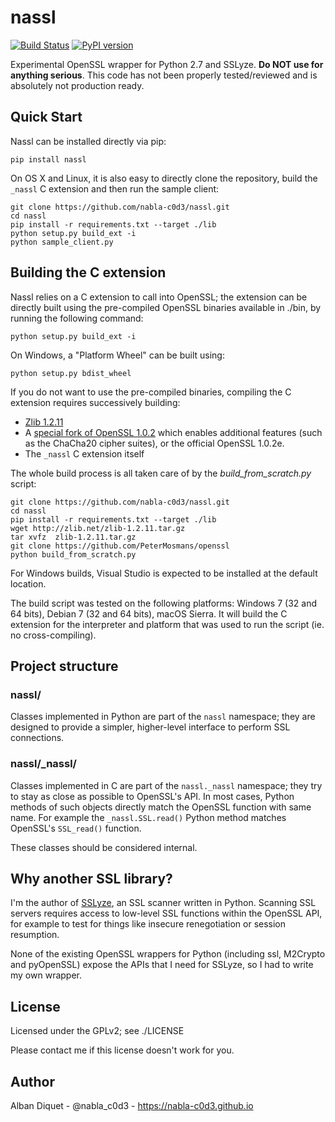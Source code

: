 nassl
=====


[![Build Status](https://travis-ci.org/nabla-c0d3/nassl.svg?branch=master)](https://travis-ci.org/nabla-c0d3/nassl)
[![PyPI version](https://badge.fury.io/py/nassl.svg)](https://badge.fury.io/py/nassl)

Experimental OpenSSL wrapper for Python 2.7 and SSLyze. **Do NOT use for anything serious**. This code has not been 
properly tested/reviewed and is absolutely not production ready.

Quick Start
-----------

Nassl can be installed directly via pip:
    
    pip install nassl

On OS X and Linux, it is also easy to directly clone the repository, build the `_nassl` C extension and then run the
sample client:

    git clone https://github.com/nabla-c0d3/nassl.git
    cd nassl
    pip install -r requirements.txt --target ./lib
    python setup.py build_ext -i
    python sample_client.py
    

Building the C extension
------------------------

Nassl relies on a C extension to call into OpenSSL; the extension can be directly built using the pre-compiled OpenSSL
binaries available in ./bin, by running the following command:

    python setup.py build_ext -i

On Windows, a "Platform Wheel" can be built using:

    python setup.py bdist_wheel
    
If you do not want to use the pre-compiled binaries, compiling the C extension requires successively building:
 
* [Zlib 1.2.11](http://zlib.net/zlib-1.2.11.tar.gz)
* A [special fork of OpenSSL 1.0.2](https://github.com/PeterMosmans/openssl) which enables additional features (such as 
the ChaCha20 cipher suites), or the official OpenSSL 1.0.2e.
* The `_nassl` C extension itself

The whole build process is all taken care of by the _build\_from\_scratch.py_ script: 

    git clone https://github.com/nabla-c0d3/nassl.git
    cd nassl
    pip install -r requirements.txt --target ./lib
    wget http://zlib.net/zlib-1.2.11.tar.gz
    tar xvfz  zlib-1.2.11.tar.gz
    git clone https://github.com/PeterMosmans/openssl
    python build_from_scratch.py
    
For Windows builds, Visual Studio is expected to be installed at the default location. 

The build script was tested on the following platforms: Windows 7 (32 and 64 bits), Debian 7 (32 and 64 bits),
macOS Sierra. It will build the C extension for the interpreter and platform that was used to run the script
(ie. no cross-compiling).
    

Project structure
-----------------

### nassl/

Classes implemented in Python are part of the `nassl` namespace; they are designed to provide a simpler, higher-level 
interface to perform SSL connections.


### nassl/_nassl/

Classes implemented in C are part of the `nassl._nassl` namespace; they try to stay as close as possible to OpenSSL's 
API. In most cases, Python methods of such objects directly match the OpenSSL function with same name. For example the 
`_nassl.SSL.read()` Python method matches OpenSSL's `SSL_read()` function. 

These classes should be considered internal.


Why another SSL library?
------------------------

I'm the author of [SSLyze](https://github.com/nabla-c0d3/sslyze), an SSL scanner written in Python. Scanning SSL servers 
requires access to low-level SSL functions within the OpenSSL API, for example to test for things like insecure 
renegotiation or session resumption.

None of the existing OpenSSL wrappers for Python (including ssl, M2Crypto and pyOpenSSL) expose the APIs that I need for 
SSLyze, so I had to write my own wrapper.


License
-------

Licensed under the GPLv2; see ./LICENSE

Please contact me if this license doesn't work for you.


Author
------

Alban Diquet - @nabla_c0d3 - https://nabla-c0d3.github.io
